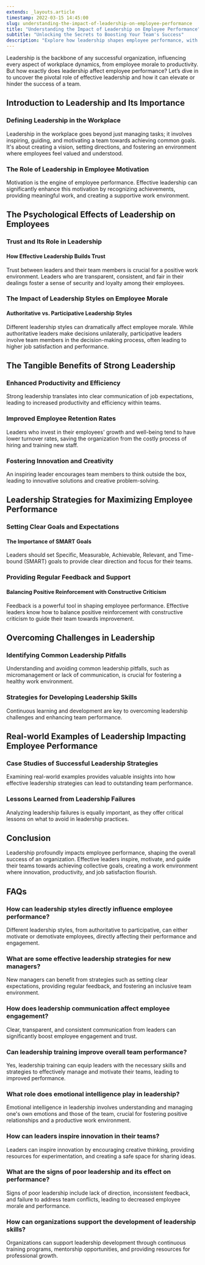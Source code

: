```yaml
---
extends: _layouts.article
timestamp: 2022-03-15 14:45:00
slug: understanding-the-impact-of-leadership-on-employee-performance
title: "Understanding the Impact of Leadership on Employee Performance"
subtitle: "Unlocking the Secrets to Boosting Your Team's Success"
description: "Explore how leadership shapes employee performance, with insights into effective strategies and real-world examples that drive success and innovation in the workplace."
---
```


Leadership is the backbone of any successful organization, influencing every aspect of workplace dynamics, from employee morale to productivity. But how exactly does leadership affect employee performance? Let’s dive in to uncover the pivotal role of effective leadership and how it can elevate or hinder the success of a team.

## Introduction to Leadership and Its Importance

### Defining Leadership in the Workplace

Leadership in the workplace goes beyond just managing tasks; it involves inspiring, guiding, and motivating a team towards achieving common goals. It's about creating a vision, setting directions, and fostering an environment where employees feel valued and understood.

### The Role of Leadership in Employee Motivation

Motivation is the engine of employee performance. Effective leadership can significantly enhance this motivation by recognizing achievements, providing meaningful work, and creating a supportive work environment.

## The Psychological Effects of Leadership on Employees

### Trust and Its Role in Leadership

#### How Effective Leadership Builds Trust

Trust between leaders and their team members is crucial for a positive work environment. Leaders who are transparent, consistent, and fair in their dealings foster a sense of security and loyalty among their employees.

### The Impact of Leadership Styles on Employee Morale

#### Authoritative vs. Participative Leadership Styles

Different leadership styles can dramatically affect employee morale. While authoritative leaders make decisions unilaterally, participative leaders involve team members in the decision-making process, often leading to higher job satisfaction and performance.

## The Tangible Benefits of Strong Leadership

### Enhanced Productivity and Efficiency

Strong leadership translates into clear communication of job expectations, leading to increased productivity and efficiency within teams.

### Improved Employee Retention Rates

Leaders who invest in their employees' growth and well-being tend to have lower turnover rates, saving the organization from the costly process of hiring and training new staff.

### Fostering Innovation and Creativity

An inspiring leader encourages team members to think outside the box, leading to innovative solutions and creative problem-solving.

## Leadership Strategies for Maximizing Employee Performance

### Setting Clear Goals and Expectations

#### The Importance of SMART Goals

Leaders should set Specific, Measurable, Achievable, Relevant, and Time-bound (SMART) goals to provide clear direction and focus for their teams.

### Providing Regular Feedback and Support

#### Balancing Positive Reinforcement with Constructive Criticism

Feedback is a powerful tool in shaping employee performance. Effective leaders know how to balance positive reinforcement with constructive criticism to guide their team towards improvement.

## Overcoming Challenges in Leadership

### Identifying Common Leadership Pitfalls

Understanding and avoiding common leadership pitfalls, such as micromanagement or lack of communication, is crucial for fostering a healthy work environment.

### Strategies for Developing Leadership Skills

Continuous learning and development are key to overcoming leadership challenges and enhancing team performance.

## Real-world Examples of Leadership Impacting Employee Performance

### Case Studies of Successful Leadership Strategies

Examining real-world examples provides valuable insights into how effective leadership strategies can lead to outstanding team performance.

### Lessons Learned from Leadership Failures

Analyzing leadership failures is equally important, as they offer critical lessons on what to avoid in leadership practices.

## Conclusion

Leadership profoundly impacts employee performance, shaping the overall success of an organization. Effective leaders inspire, motivate, and guide their teams towards achieving collective goals, creating a work environment where innovation, productivity, and job satisfaction flourish.

## FAQs

### How can leadership styles directly influence employee performance?

Different leadership styles, from authoritative to participative, can either motivate or demotivate employees, directly affecting their performance and engagement.

### What are some effective leadership strategies for new managers?

New managers can benefit from strategies such as setting clear expectations, providing regular feedback, and fostering an inclusive team environment.

### How does leadership communication affect employee engagement?

Clear, transparent, and consistent communication from leaders can significantly boost employee engagement and trust.

### Can leadership training improve overall team performance?

Yes, leadership training can equip leaders with the necessary skills and strategies to effectively manage and motivate their teams, leading to improved performance.

### What role does emotional intelligence play in leadership?

Emotional intelligence in leadership involves understanding and managing one's own emotions and those of the team, crucial for fostering positive relationships and a productive work environment.

### How can leaders inspire innovation in their teams?

Leaders can inspire innovation by encouraging creative thinking, providing resources for experimentation, and creating a safe space for sharing ideas.

### What are the signs of poor leadership and its effect on performance?

Signs of poor leadership include lack of direction, inconsistent feedback, and failure to address team conflicts, leading to decreased employee morale and performance.

### How can organizations support the development of leadership skills?

Organizations can support leadership development through continuous training programs, mentorship opportunities, and providing resources for professional growth.

